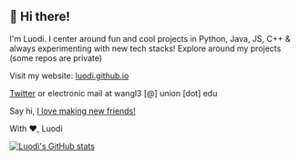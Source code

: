 ## 👋 Hi there!

I'm Luodi. I center around fun and cool projects in Python, Java, JS, C++ & always experimenting with new tech stacks! Explore around my projects (some repos are private)

Visit my website: [luodi.github.io](luodi.github.io)

[Twitter](twitter.com/luodiwg) or 
electronic mail at wangl3 [@] union [dot] edu

Say hi, [I love making new friends!](https://lettersfromhomeandaway.substack.com/p/-letter-36-on-friendship?s=r&curius=1419) 

With ❤️, Luodi

[![Luodi's GitHub stats](https://github-readme-stats.vercel.app/api?username=luodiw)](https://github.com/anuraghazra/github-readme-stats)

